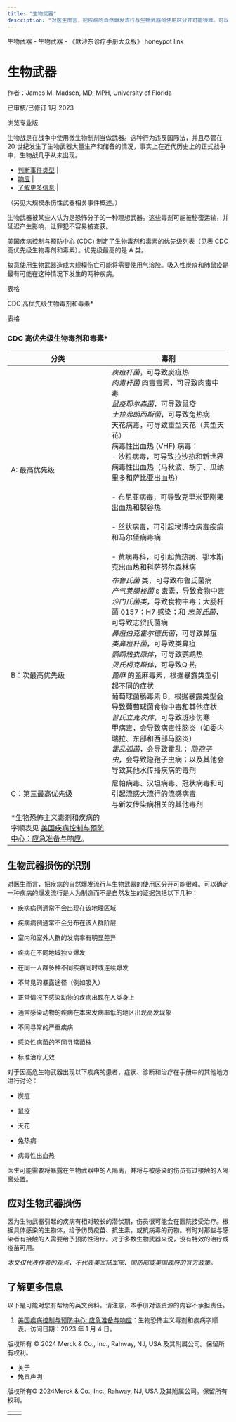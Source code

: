 ```yaml
---
title: "生物武器"
description: "对医生而言，把疾病的自然爆发流行与生物武器的使用区分开可能很难。可以确定一种疾病的爆发流行是人为制造而不是自然发生的证据包括以下几种："
---
```


﻿生物武器 \- 生物武器 \- 《默沙东诊疗手册大众版》 honeypot link

# 生物武器

作者：James M. Madsen, MD, MPH, University of Florida

已审核/已修订 1月 2023

浏览专业版

生物战是在战争中使用微生物制剂当做武器。这种行为违反国际法，并且尽管在 20 世纪发生了生物武器大量生产和储备的情况，事实上在近代历史上的正式战争中，生物战几乎从未出现。

- [判断事件类型](#判断事件类型_v8975114_zh) \|
- [响应](#响应_v8975150_zh) \|
- [了解更多信息](#了解更多信息_v43459629_zh) \|

（另见大规模杀伤性武器相关事件概述。）

生物武器被某些人认为是恐怖分子的一种理想武器。这些毒剂可能被秘密运输，并延迟产生影响，让罪犯不容易被查获。

美国疾病控制与预防中心 (CDC) 制定了生物毒剂和毒素的优先级列表（见表 CDC 高优先级生物毒剂和毒素）。优先级最高的是 A 类。

故意使用生物武器造成大规模伤亡可能将需要使用气溶胶。吸入性炭疽和肺鼠疫是最有可能在这种情况下发生的两种疾病。

表格

CDC 高优先级生物毒剂和毒素\*

表格

### CDC 高优先级生物毒剂和毒素\*

| 分类 | 毒剂 |
| --- | --- |
| A: 最高优先级 | _炭疽杆菌_，可导致炭疽热<br>_肉毒杆菌_ 肉毒毒素，可导致肉毒中毒<br>_鼠疫耶尔森菌_，可导致鼠疫<br>_土拉弗朗西斯菌_，可导致兔热病<br>天花病毒，可导致重型天花（典型天花）<br>病毒性出血热 (VHF) 病毒：<br>- 沙粒病毒，可导致拉沙热和新世界病毒性出血热（马秋波、胡宁、瓜纳里多和萨比亚出血热）<br>  <br>- 布尼亚病毒，可导致克里米亚刚果出血热和裂谷热 <br>  <br>- 丝状病毒，可引起埃博拉病毒疾病和马尔堡病毒病<br>  <br>- 黄病毒科，可引起黄热病、鄂木斯克出血热和科萨努尔森林病 |
| B：次最高优先级 | _布鲁氏菌_ 类，可导致布鲁氏菌病<br>_产气荚膜梭菌_ ε 毒素，导致食物中毒<br>_沙门氏菌类_，导致食物中毒；大肠杆菌 0157：H7 感染；和 _志贺氏菌_，可导致志贺氏菌病<br>_鼻疽伯克霍尔德氏菌_，可导致鼻疽<br>_类鼻疽杆菌_，可导致类鼻疽<br>_鹦鹉热衣原体_，可导致鹦鹉热<br>_贝氏柯克斯体_，可导致Q 热<br>_蓖麻_ 的蓖麻毒素，根据暴露类型引起不同的症状<br>葡萄球菌肠毒素 B，根据暴露类型会导致葡萄球菌食物中毒和其他症状<br>_普氏立克次体_，可导致斑疹伤寒<br>甲病毒，会导致病毒性脑炎（如委内瑞拉、东部和西部马脑炎）<br>_霍乱弧菌_，会导致霍乱； _隐孢子虫_，会导致隐孢子虫病；以及其他会导致其他水传播疾病的毒剂 |
| C：第三最高优先级 | 尼帕病毒、汉坦病毒、冠状病毒和可引起流感大流行的流感病毒<br>与新发传染病相关的其他毒剂 |
| \*生物恐怖主义毒剂和疾病的字顺表见 [美国疾病控制与预防中心：应急准备与响应](https://emergency.cdc.gov/agent/agentlist-category.asp)。 |

## 生物武器损伤的识别

对医生而言，把疾病的自然爆发流行与生物武器的使用区分开可能很难。可以确定一种疾病的爆发流行是人为制造而不是自然发生的证据包括以下几种：

- 疾病病例通常不会出现在该地理区域

- 疾病病例通常不会分布在该人群阶层

- 室内和室外人群的发病率有明显差异

- 疾病在不同地域独立爆发

- 在同一人群多种不同疾病同时或连续爆发

- 不常见的暴露途径（例如吸入）

- 正常情况下感染动物的疾病出现在人类身上

- 通常感染动物的疾病在本来发病率低的地区出现高发现象

- 不同寻常的严重疾病

- 感染性病菌的不同寻常菌株

- 标准治疗无效


对于因高危生物武器出现以下疾病的患者，症状、诊断和治疗在手册中的其他地方进行讨论：

- 炭疽

- 鼠疫

- 天花

- 兔热病

- 病毒性出血热


医生可能需要将暴露在生物武器中的人隔离，并将与被感染的伤员有过接触的人隔离处置。

## 应对生物武器损伤

因为生物武器引起的疾病有相对较长的潜伏期，伤员很可能会在医院接受治疗。根据具体感染的生物体，给予伤员疫苗、抗生素，或抗病毒的药物。有时对那些与感染者有接触的人需要给予预防性治疗。对于多数生物武器来说，没有特效的治疗或疫苗可用。

_本文仅代表作者的观点，不代表美军陆军部、国防部或美国政府的官方政策。_

## 了解更多信息

以下是可能对您有帮助的英文资料。请注意，本手册对该资源的内容不承担责任。

1. [美国疾病控制与预防中心: 应急准备与响应](https://emergency.cdc.gov/agent/agentlist-category.asp)：生物恐怖主义毒剂和疾病字顺表。访问日期：2023 年 1 月 4 日。




版权所有 © 2024
Merck & Co., Inc., Rahway, NJ, USA 及其附属公司。保留所有权利。

- 关于
- 免责声明

版权所有© 2024Merck & Co., Inc., Rahway, NJ, USA 及其附属公司。保留所有权利。

|     |     |
| --- | --- |
|  |  |